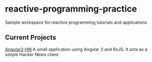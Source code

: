 # reactive-programming-practice
Sample workspace for reactive programming tutorials and applications


## Current Projects

[Angular2-HN](../angular2-hn)
A small application using Angular 2 and RxJS. It acts as a simple Hacker News client.
